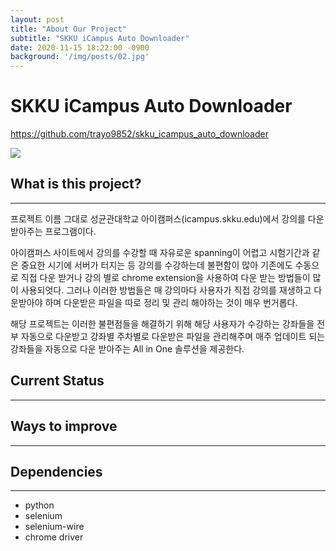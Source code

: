 ```yaml
---
layout: post
title: "About Our Project"
subtitle: "SKKU iCampus Auto Downloader"
date: 2020-11-15 18:22:00 -0900
background: '/img/posts/02.jpg'
---
```


# SKKU iCampus Auto Downloader
<https://github.com/trayo9852/skku_icampus_auto_downloader>

<img class="img-fluid" src="/2020-2-OSS-3/img/posts/icampus_front.png"/>

## What is this project?
---------------
프로젝트 이름 그대로 성균관대학교 아이캠퍼스(icampus.skku.edu)에서 강의를 다운 받아주는 프로그램이다.

아이캠퍼스 사이트에서 강의를 수강할 때 자유로운 spanning이 어렵고 시험기간과 같은 중요한 시기에 서버가 터지는 등 강의를 수강하는데 불편함이 많아 
기존에도 수동으로 직접 다운 받거나 강의 별로 chrome extension을 사용하여 다운 받는 방법들이 많이 사용되엇다.
그러나 이러한 방법들은 매 강의마다 사용자가 직접 강의를 재생하고 다운받아야 하며 다운받은 파일을 따로 정리 및 관리 해야하는 것이 매우 번거롭다.

해당 프로젝트는 이러한 불편점들을 해결하기 위해 해당 사용자가 수강하는 강좌들을 전부 자동으로 다운받고 강좌별 주차별로 다운받은 파일을 관리해주며 
매주 업데이트 되는 강좌들을 자동으로 다운 받아주는 All in One 솔루션을 제공한다.


## Current Status
------------------------


## Ways to improve
-------------------------


## Dependencies
-------------------------
* python
* selenium
* selenium-wire
* chrome driver

